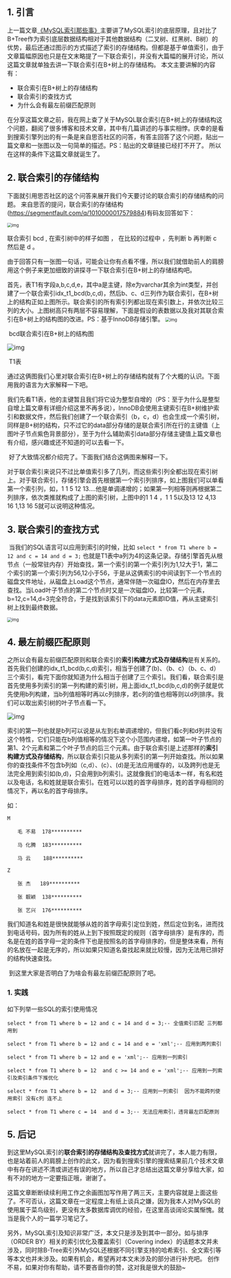 ## 1. 引言

上一篇文章[《MySQL索引那些事》](https://mp.weixin.qq.com/s?__biz=MzUxNTQyOTIxNA==&mid=2247484041&idx=1&sn=76d3bf1772f9e3c796ad3d8a089220fa&chksm=f9b784b8cec00dae3d52318f6cb2bdee39ad975bf79469b72a499ceca1c5d57db5cbbef914ea&token=2025456560&lang=zh_CN&scene=21#wechat_redirect)主要讲了MySQL索引的底层原理，且对比了B+Tree作为索引底层数据结构相对于其他数据结构（二叉树、红黑树、B树）的优势，最后还通过图示的方式描述了索引的存储结构。但都是基于单值索引，由于文章篇幅原因也只是在文末略提了一下联合索引，并没有大篇幅的展开讨论，所以这篇文章就单独去讲一下联合索引在B+树上的存储结构。
本文主要讲解的内容有：

- 联合索引在B+树上的存储结构
- 联合索引的查找方式
- 为什么会有最左前缀匹配原则

在分享这篇文章之前，我在网上查了关于MySQL联合索引在B+树上的存储结构这个问题，翻阅了很多博客和技术文章，其中有几篇讲述的与事实相悖。庆幸的是看到搜索引擎列出的有一条是来自思否社区的问答，有答主回答了这个问题，贴出一篇文章和一张图以及一句简单的描述。PS：贴出的文章链接已经打不开了。
所以在这样的条件下这篇文章就诞生了。



## 2. 联合索引的存储结构

​		下面就引用思否社区的这个问答来展开我们今天要讨论的联合索引的存储结构的问题。
来自思否的提问，联合索引的存储结构(https://segmentfault.com/q/1010000017579884)有码友回答如下：

<img src="https://tva1.sinaimg.cn/large/00831rSTgy1gd9qbninauj30hs0ew439.jpg" alt="img" style="zoom:67%;" />

 联合索引 bcd , 在索引树中的样子如图 ， 在比较的过程中 ，先判断 b 再判断 c 然后是 d 。


由于回答只有一张图一句话，可能会让你有点看不懂，所以我们就借助前人的肩膀用这个例子来更加细致的讲探寻一下联合索引在B+树上的存储结构吧。

首先，表T1有字段a,b,c,d,e，其中a是主键，除e为varchar其余为int类型，并创建了一个联合索引idx_t1_bcd(b,c,d)，然后b、c、d三列作为联合索引，在B+树上的结构正如上图所示。联合索引的所有索引列都出现在索引数上，并依次比较三列的大小。上图树高只有两层不容易理解，下面是假设的表数据以及我对其联合索引在B+树上的结构图的改进。PS：基于InnoDB存储引擎。
<img src="https://tva1.sinaimg.cn/large/00831rSTgy1gd9qbqvxdkj30qi0dtgnc.jpg" alt="img" style="zoom:67%;" />

​                                             bcd联合索引在B+树上的结构图

![img](https://tva1.sinaimg.cn/large/00831rSTgy1gd9qbu5xotj308i08aaa2.jpg)

​                																  T1表


​		通过这俩图我们心里对联合索引在B+树上的存储结构就有了个大概的认识。下面用我的语言为大家解释一下吧。


​		我们先看T1表，他的主键暂且我们将它设为整型自增的（PS：至于为什么是整型自增上篇文章有详细介绍这里不再多说），InnoDB会使用主键索引在B+树维护索引和数据文件，然后我们创建了一个联合索引（b，c，d）也会生成一个索引树，同样是B+树的结构，只不过它的data部分存储的是联合索引所在行的主键值（上图叶子节点紫色背景部分），至于为什么辅助索引data部分存储主键值上篇文章也有介绍，感兴趣或还不知道的可以去看一下。

​		好了大致情况都介绍完了。下面我们结合这俩图来解释一下。


​		对于联合索引来说只不过比单值索引多了几列，而这些索引列全都出现在索引树上。对于联合索引，存储引擎会首先根据第一个索引列排序，如上图我们可以单看第一个索引列，如，1 1 5 12 13....他是单调递增的；如果第一列相等则再根据第二列排序，依次类推就构成了上图的索引树，上图中的1 1 4 ，1 1 5以及13 12 4,13 16 1,13 16 5就可以说明这种情况。



## 3. 联合索引的查找方式

​		当我们的SQL语言可以应用到索引的时候，比如 `select * from T1 where b = 12 and c = 14 and d = 3;` 也就是T1表中a列为4的这条记录。存储引擎首先从根节点（一般常驻内存）开始查找，第一个索引的第一个索引列为1,12大于1，第二个索引的第一个索引列为56,12小于56，于是从这俩索引的中间读到下一个节点的磁盘文件地址，从磁盘上Load这个节点，通常伴随一次磁盘IO，然后在内存里去查找。当Load叶子节点的第二个节点时又是一次磁盘IO，比较第一个元素，b=12,c=14,d=3完全符合，于是找到该索引下的data元素即ID值，再从主键索引树上找到最终数据。

<img src="https://tva1.sinaimg.cn/large/00831rSTgy1gd9qbylm07j30rn0kbjxq.jpg" alt="img" style="zoom:67%;" />

 

## 4. 最左前缀匹配原则

​		之所以会有最左前缀匹配原则和联合索引的**索引构建方式及存储结构**是有关系的。
​		首先我们创建的idx_t1_bcd(b,c,d)索引，相当于创建了(b)、（b、c）（b、c、d）三个索引，看完下面你就知道为什么相当于创建了三个索引。
​		我们看，联合索引是首先使用多列索引的第一列构建的索引树，用上面idx_t1_bcd(b,c,d)的例子就是优先使用b列构建，当b列值相等时再以c列排序，若c列的值也相等则以d列排序。我们可以取出索引树的叶子节点看一下。

![img](https://tva1.sinaimg.cn/large/00831rSTgy1gd9qc23ef5j30qk05vwf7.jpg)



​		索引的第一列也就是b列可以说是从左到右单调递增的，但我们看c列和d列并没有这个特性，它们只能在b列值相等的情况下这个小范围内递增，如第一叶子节点的第1、2个元素和第二个叶子节点的后三个元素。
​		由于联合索引是上述那样的**索引构建方式及存储结构**，所以联合索引只能从多列索引的第一列开始查找。所以如果你的查找条件不包含b列如（c,d）、(c）、(d)是无法应用缓存的，以及跨列也是无法完全用到索引如(b,d)，只会用到b列索引。
​		这就像我们的电话本一样，有名和姓以及电话，名和姓就是联合索引。在姓可以以姓的首字母排序，姓的首字母相同的情况下，再以名的首字母排序。

如：
```
M 

　　毛 不易  178********** 

　　马 化腾  183********** 

　　马 云    188**********

Z  

　　张 杰   189**********

　　张 靓颖  138**********  

　　张 艺兴  176********** 
```

​		我们知道名和姓是很快就能够从姓的首字母索引定位到姓，然后定位到名，进而找到电话号码，因为所有的姓从上到下按照既定的规则（首字母排序）是有序的，而名是在姓的首字母一定的条件下也是按照名的首字母排序的，但是整体来看，所有的名放在一起是无序的，所以如果只知道名查找起来就比较慢，因为无法用已排好的结构快速查找。

​		到这里大家是否明白了为啥会有最左前缀匹配原则了吧。



### 1. 实践

如下列举一些SQL的索引使用情况

```mysql
select * from T1 where b = 12 and c = 14 and d = 3;-- 全值索引匹配 三列都用到

select * from T1 where b = 12 and c = 14 and e = 'xml';-- 应用到两列索引
 
select * from T1 where b = 12 and e = 'xml';-- 应用到一列索引

select * from T1 where b = 12  and c >= 14 and e = 'xml';-- 应用到一列索引及索引条件下推优化

select * from T1 where b = 12  and d = 3;-- 应用到一列索引  因为不能跨列使用索引 没有c列 连不上

select * from T1 where c = 14  and d = 3;-- 无法应用索引，违背最左匹配原则
```



## 5. 后记

到这里MySQL索引的**联合索引的存储结构及查找方式**就讲完了，本人能力有限，也是站着前人的肩膀上创作的此文，因为看到搜索引擎的搜索结果前几个技术文章中有存在讲述不清或讲述有误的地方，所以自己才总结出这篇文章分享给大家，如有不对的地方一定要指正哦，谢谢了。


这篇文章断断续续利用工作之余画图加写作用了两三天，主要内容就是上面这些了。不可否认，这篇文章在一定程度上有纸上谈兵之嫌，因为我本人对MySQL的使用属于菜鸟级别，更没有太多数据库调优的经验，在这里高谈阔论实属惭愧。就当是我个人的一篇学习笔记了。


另外，MySQL索引及知识非常广泛，本文只是涉及到其中一部分。如与排序（ORDER BY）相关的索引优化及覆盖索引（Covering index）的话题本文并未涉及，同时除B-Tree索引外MySQL还根据不同引擎支持的哈希索引、全文索引等等本文也并未涉及。如果有机会，希望再对本文未涉及的部分进行补充吧。
创作不易，如果对你有帮助，请不要吝啬你的赞，这对我是很大的鼓励~